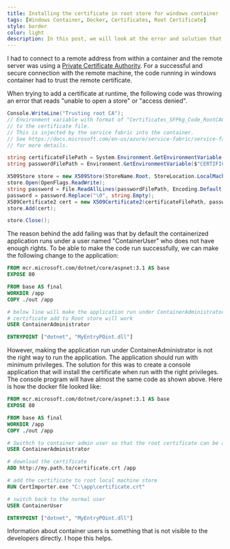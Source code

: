 ```yaml
---
title: Installing the certificate in root store for windows container
tags: [Windows Container, Docker, Certificates, Root Certificate]
style: border 
color: light 
description: In this post, we will look at the error and solution that we see when trying to install a certificate in root store for a windows container.
---
```


I had to connect to a remote address from within a container and the remote server was using a [Private Certificate Authority](https://searchsecurity.techtarget.com/definition/private-CA-private-PKI). For a successful and secure connection with the remote machine, the code running in windows container had to trust the remote certificate. 

When trying to add a certificate at runtime, the following code was throwing an error that reads "unable to open a store" or "access denied".

```csharp
Console.WriteLine("Trusting root CA");
// Environment variable with format of "Certificates_SFPkg_Code_RootCACert_PFX" will have path
// to the certificate file.
// This is injected by the service fabric into the container. 
// See https://docs.microsoft.com/en-us/azure/service-fabric/service-fabric-securing-containers 
// for more details.

string certificateFilePath = System.Environment.GetEnvironmentVariable("Certificates_SFPkg_Code_RootCACert_PFX");
string passwordFilePath = Environment.GetEnvironmentVariable($"CERTIFICATES_SFPkg_CODE_RootCACert_PASSWORD");

X509Store store = new X509Store(StoreName.Root, StoreLocation.LocalMachine);
store.Open(OpenFlags.ReadWrite);
string password = File.ReadAllLines(passwordFilePath, Encoding.Default)[0];
password = password.Replace("\0", string.Empty);
X509Certificate2 cert = new X509Certificate2(certificateFilePath, password);
store.Add(cert);

store.Close();
```

The reason behind the add failing was that by default the containerized application runs under a user named "ContainerUser" who does not have enough rights. To be able to make the code run successfully, we can make the following change to the application: 

```dockerfile
FROM mcr.microsoft.com/dotnet/core/aspnet:3.1 AS base
EXPOSE 80

FROM base AS final
WORKDIR /app
COPY ./out /app

# below line will make the application run under ContainerAdministrator and 
# certificate add to Root store will work
USER ContainerAdministrator 

ENTRYPOINT ["dotnet", "MyEntryPOint.dll"]
```

However, making the application run under ContainerAdministrator is not the right way to run the application. The application should run with minimum privileges. The solution for this was to create a console application that will install the certificate when run with the right privileges. The console program will have almost the same code as shown above. Here is how the docker file looked like: 

```dockerfile
FROM mcr.microsoft.com/dotnet/core/aspnet:3.1 AS base
EXPOSE 80

FROM base AS final
WORKDIR /app
COPY ./out /app

# Swithch to container admin user so that the root certificate can be added 
USER ContainerAdministrator

# download the certificate
ADD http://my.path.to/certificate.crt /app

# add the certificate to root local machine store
RUN CertImporter.exe "C:\app\certificate.crt"

# switch back to the normal user
USER ContainerUser

ENTRYPOINT ["dotnet", "MyEntryPOint.dll"]
```

Information about container users is something that is not visible to the developers directly. I hope this helps.